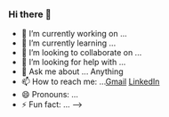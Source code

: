 ### Hi there 👋

- 🔭 I’m currently working on ...
- 🌱 I’m currently learning ...
- 👯 I’m looking to collaborate on ...
- 🤔 I’m looking for help with ...
- 💬 Ask me about ... Anything
- 📫 How to reach me: ...[Gmail](atoppo267@gmail.com) [LinkedIn](https://www.linkedin.com/in/avinash-toppo/)
- 😄 Pronouns: ...
- ⚡ Fun fact: ...
-->

